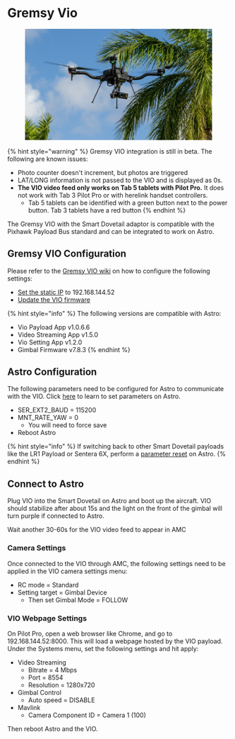 # Gremsy Vio

<figure><img src="../../.gitbook/assets/thumbnail_image001.jpg" alt=""><figcaption></figcaption></figure>

{% hint style="warning" %}
Gremsy VIO integration is still in beta. The following are known issues:

* Photo counter doesn't increment, but photos are triggered
* LAT/LONG information is not passed to the VIO and is displayed as 0s.&#x20;
* **The VIO video feed only works on Tab 5 tablets with Pilot Pro.** It does not work with Tab 3 Pilot Pro or with herelink handset controllers.&#x20;
  * Tab 5 tablets can be identified with a green button next to the power button. Tab 3 tablets have a red button
{% endhint %}

The Gremsy VIO with the Smart Dovetail adaptor is compatible with the Pixhawk Payload Bus standard and can be integrated to work on Astro.

## Gremsy VIO Configuration

Please refer to the [Gremsy VIO wiki](https://docs.gremsy.com/payloads/vio) on how to configure the following settings:&#x20;

* [Set the static IP](https://docs.gremsy.com/payloads/vio/hardware-configuration/computers-ip-configuration) to 192.168.144.52
* [Update the VIO firmware](https://docs.gremsy.com/payloads/general/upgrade-firmware-and-software)

{% hint style="info" %}
The following versions are compatible with Astro:&#x20;

* Vio Payload App v1.0.6.6&#x20;
* Video Streaming App v1.5.0
* Vio Setting App v1.2.0
* Gimbal Firmware v7.8.3
{% endhint %}

## Astro Configuration

The following parameters need to be configured for Astro to communicate with the VIO. Click [here](https://freefly.gitbook.io/astro-public/pilots-operating-handbook/essential-software/auterion-mission-control/amc-vehicle-setup/parameters) to learn to set parameters on Astro.&#x20;

* SER\_EXT2\_BAUD = 115200&#x20;
* MNT\_RATE\_YAW = 0
  * You will need to force save
* Reboot Astro

{% hint style="info" %}
If switching back to other Smart Dovetail payloads like the LR1 Payload or Sentera 6X, perform a [parameter reset](https://freefly.gitbook.io/astro-public/pilots-operating-handbook/essential-software/auterion-mission-control/amc-vehicle-setup/parameters#resetting-parameters-to-factory-defaults) on Astro.
{% endhint %}

## Connect to Astro

Plug VIO into the Smart Dovetail on Astro and boot up the aircraft. VIO should stabilize after about 15s and the light on the front of the gimbal will turn purple if connected to Astro.&#x20;

Wait another 30-60s for the VIO video feed to appear in AMC

### Camera Settings

Once connected to the VIO through AMC, the following settings need to be applied in the VIO camera settings menu:

* RC mode = Standard
* Setting target = Gimbal Device
  * Then set Gimbal Mode = FOLLOW

### VIO Webpage Settings

On Pilot Pro, open a web browser like Chrome, and go to 192.168.144.52:8000. This will load a webpage hosted by the VIO payload. Under the Systems menu, set the following settings and hit apply:&#x20;

* Video Streaming
  * Bitrate = 4 Mbps
  * Port = 8554
  * Resolution = 1280x720
* Gimbal Control
  * Auto speed = DISABLE
* Mavlink
  * Camera Component ID = Camera 1 (100)&#x20;

Then reboot Astro and the VIO.&#x20;



